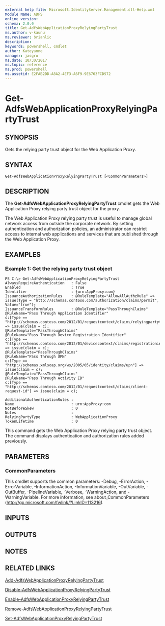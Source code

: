 ```yaml
---
external help file: Microsoft.IdentityServer.Management.dll-Help.xml
Module Name: ADFS
online version: 
schema: 2.0.0
title: Get-AdfsWebApplicationProxyRelyingPartyTrust
ms.author: v-kaunu
ms.reviewer: brianlic
description: 
keywords: powershell, cmdlet
author: Kateyanne
manager: jasgro
ms.date: 10/30/2017
ms.topic: reference
ms.prod: powershell
ms.assetid: E2FAB2DD-A8A2-4EF3-A6F9-9E6763FCD972
---
```


# Get-AdfsWebApplicationProxyRelyingPartyTrust

## SYNOPSIS
Gets the relying party trust object for the Web Application Proxy.

## SYNTAX

```
Get-AdfsWebApplicationProxyRelyingPartyTrust [<CommonParameters>]
```

## DESCRIPTION
The **Get-AdfsWebApplicationProxyRelyingPartyTrust** cmdlet gets the Web Application Proxy relying party trust object for the proxy.

The Web Application Proxy relying party trust is useful to manage global network access from outside the corporate network.
By setting authentication and authorization policies, an administrator can restrict access to internal web applications and services that are published through the Web Application Proxy.

## EXAMPLES

### Example 1: Get the relying party trust object
```
PS C:\> Get-AdfsWebApplicationProxyRelyingPartyTrust
AlwaysRequireAuthentication   : False
Enabled                       : True
Identifier                    : {urn:AppProxy:com}
IssuanceAuthorizationRules    : @RuleTemplate="AllowAllAuthzRule" => issue(Type = "http://schemas.contoso.com/authorization/claims/permit", Value="true");
IssuanceTransformRules        : @RuleTemplate="PassThroughClaims"
@RuleName="Pass Through Application Identifier"
c:[Type == "http://schemas.contoso.com/2012/01/requestcontext/claims/relyingpartytrustid"] => issue(claim = c);
@RuleTemplate="PassThroughClaims"
@RuleName="Pass Through Device Registration Identifier"
c:[Type == "http://schemas.contoso.com/2012/01/devicecontext/claims/registrationid"] => issue(claim = c);
@RuleTemplate="PassThroughClaims"
@RuleName="Pass Through UPN"
c:[Type == "http://schemas.xmlsoap.org/ws/2005/05/identity/claims/upn"] => issue(claim = c);
@RuleTemplate="PassThroughClaims"
@RuleName="Pass Through Activity ID"
c:[Type == "http://schemas.contoso.com/2012/01/requestcontext/claims/client-request-id"] => issue(claim = c);

AdditionalAuthenticationRules :
Name                          : urn:AppProxy:com
NotBeforeSkew                 : 0
Notes                         :
RelyingPartyType              : WebApplicationProxy
TokenLifetime                 : 0
```

This command gets the Web Application Proxy relying party trust object.
The command displays authentication and authorization rules added previously.

## PARAMETERS

### CommonParameters
This cmdlet supports the common parameters: -Debug, -ErrorAction, -ErrorVariable, -InformationAction, -InformationVariable, -OutVariable, -OutBuffer, -PipelineVariable, -Verbose, -WarningAction, and -WarningVariable. For more information, see about_CommonParameters (http://go.microsoft.com/fwlink/?LinkID=113216).

## INPUTS

## OUTPUTS

## NOTES

## RELATED LINKS

[Add-AdfsWebApplicationProxyRelyingPartyTrust](./Add-AdfsWebApplicationProxyRelyingPartyTrust.md)

[Disable-AdfsWebApplicationProxyRelyingPartyTrust](./Disable-AdfsWebApplicationProxyRelyingPartyTrust.md)

[Enable-AdfsWebApplicationProxyRelyingPartyTrust](./Enable-AdfsWebApplicationProxyRelyingPartyTrust.md)

[Remove-AdfsWebApplicationProxyRelyingPartyTrust](./Remove-AdfsWebApplicationProxyRelyingPartyTrust.md)

[Set-AdfsWebApplicationProxyRelyingPartyTrust](./Set-AdfsWebApplicationProxyRelyingPartyTrust.md)

